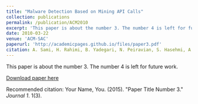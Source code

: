 ```yaml
---
title: "Malware Detection Based on Mining API Calls"
collection: publications
permalink: /publication/ACM2010
excerpt: 'This paper is about the number 3. The number 4 is left for future work.'
date: 2010-03-22
venue: 'ACM-SAC'
paperurl: 'http://academicpages.github.io/files/paper3.pdf'
citation: A. Sami, H. Rahimi, B. Yadegari, N. Peiravian, S. Hasehmi, A. Hamze. ACM-SAC (2010)
---
```

This paper is about the number 3. The number 4 is left for future work.

[Download paper here](http://academicpages.github.io/files/paper3.pdf)

Recommended citation: Your Name, You. (2015). "Paper Title Number 3." <i>Journal 1</i>. 1(3).
